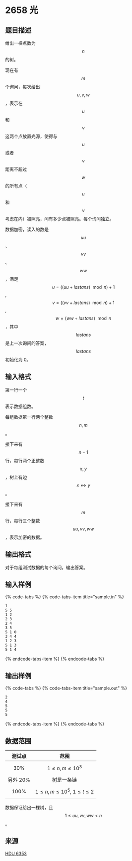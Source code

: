# 2658 光

## 题目描述

给出一棵点数为 $$n$$ 的树。

现在有 $$m$$ 个询问，每次给出 $$u,\,v,\,w$$，表示在 $$u$$ 和 $$v$$ 这两个点放置光源，使得与 $$u$$ 或者 $$v$$ 距离不超过 $$w$$ 的所有点（$$u$$ 和 $$v$$ 考虑在内）被照亮，问有多少点被照亮。每个询问独立。

数据加密，读入的数是 $$uu$$、$$vv$$、$$ww$$，满足 $$u=((uu+lastans)\mod n)+1$$, $$v=((vv+lastans)\mod n)+1$$, $$w=(ww+lastans)\mod n$$，其中 $$lastans$$ 是上一次询问的答案，$$lastans$$ 初始化为 0。

## 输入格式

第一行一个 $$t$$ 表示数据组数。

每组数据第一行两个整数 $$n,\,m$$。 

接下来有 $$n-1$$ 行，每行两个正整数 $$x,\,y$$，树上有边 $$x  \leftrightarrow y$$。

接下来有 $$m$$ 行，每行三个整数 $$uu,\,vv,\,ww$$，表示加密的数据。

## 输出格式

对于每组测试数据的每个询问，输出答案。

## 输入样例

{% code-tabs %}
{% code-tabs-item title="sample.in" %}
```text
1
5 5
1 2
2 3
2 4
3 5
5 1 0
3 4 4
1 2 3
5 1 3
5 1 4
```
{% endcode-tabs-item %}
{% endcode-tabs %}

## 输出样例

{% code-tabs %}
{% code-tabs-item title="sample.out" %}
```text
2
4
5
5
5
```
{% endcode-tabs-item %}
{% endcode-tabs %}

## 数据范围

| 测试点 | 范围 |
| :---: | :---: |
| 30% | $$1 \leq n, m \leq 10^3$$ |
| 另外 20% | 树是一条链 |
| 100% | $$1 \leq n, m \leq 10^5,\ 1 \leq t \leq 2$$ |

数据保证给出一棵树，且 $$1 \leq uu, vv, ww < n$$。

## 来源

[HDU 6353](http://acm.hdu.edu.cn/showproblem.php?pid=6353)

